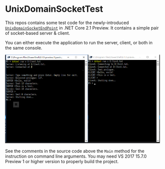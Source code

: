 # UnixDomainSocketTest

This repos contains some test code for the newly-introduced [`UnixDomainSocketEndPoint`](https://docs.microsoft.com/zh-cn/dotnet/api/system.net.sockets.unixdomainsocketendpoint?view=netcore-2.1) in .NET Core 2.1 Preview. It contains a simple pair of socket-based server & client.

You can either execute the application to run the server, client, or both in the same console.

![Screenshot](Screenshot.PNG)

See the comments in the source code above the `Main` method for the instruction on command line arguments. You may need VS 2017 15.7.0 Preview 1 or higher version to properly build the project.